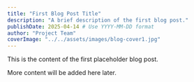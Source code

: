 ```yaml
---
title: "First Blog Post Title"
description: "A brief description of the first blog post."
publishDate: 2025-04-14 # Use YYYY-MM-DD format
author: "Project Team"
coverImage: "../../assets/images/blog-cover1.jpg" 
---
```


This is the content of the first placeholder blog post.

More content will be added here later.